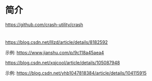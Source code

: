 

# 简介

https://github.com/crash-utility/crash




# 

https://blog.csdn.net/lllzd/article/details/8182592


示例: https://www.jianshu.com/p/9c118a45aea4

https://blog.csdn.net/xqjcool/article/details/105087948



示例: https://blog.csdn.net/yhb1047818384/article/details/104115915


